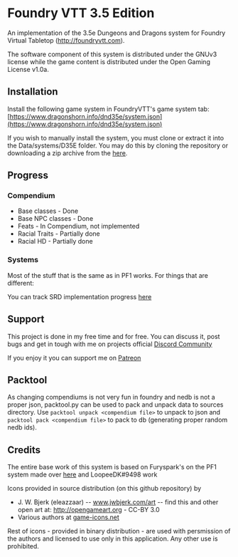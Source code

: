 # Foundry VTT 3.5 Edition

An implementation of the 3.5e Dungeons and Dragons system for Foundry Virtual
Tabletop (http://foundryvtt.com).

The software component of this system is distributed under the GNUv3 license
while the game content is distributed under the Open Gaming License v1.0a.

## Installation

Install the following game system in FoundryVTT's game system tab: [https://www.dragonshorn.info/dnd35e/system.json](https://www.dragonshorn.info/dnd35e/system.json)

If you wish to manually install the system, you must clone or extract it into
the Data/systems/D35E folder. You may do this by cloning the repository or
downloading a zip archive from the [here](https://www.dragonshorn.info/dnd35e/dnd35e.zip).

## Progress
### Compendium
- Base classes - Done
- Base NPC classes - Done
- Feats - In Compendium, not implemented
- Racial Traits - Partially done
- Racial HD - Partially done

### Systems
Most of the stuff that is the same as in PF1 works. For things that are different:

You can track SRD implementation progress [here](https://github.com/Rughalt/D35E/projects/1)

## Support
This project is done in my free time and for free. You can discuss it, post bugs and get in tough with me on projects official [Discord Community](https://discord.gg/wDyUaZH)

If you enjoy it you can support me on [Patreon](https://www.patreon.com/rughalt)

## Packtool
As changing compendiums is not very fun in foundry and nedb is not a proper json, packtool.py can be used to pack and unpack data to sources directory.
Use `packtool unpack <compendium file>` to unpack to json and `packtool pack <compendium file>` to pack to db (generating proper random nedb ids).

## Credits

The entire base work of this system is based on Furyspark's 
on the PF1 system made over [here](https://gitlab.com/Furyspark/foundryvtt-pathfinder1)  and LoopeeDK#9498 work 

Icons provided in source distribution (on this github repository) by 
- J. W. Bjerk (eleazzaar) -- www.jwbjerk.com/art  -- find this and other open art at: http://opengameart.org - CC-BY 3.0
- Various authors at [game-icons.net](https://game-icons.net/)

Rest of icons - provided in binary distribution - are used with persmission of the authors and licensed to use only in this application. Any other use is prohibited.

